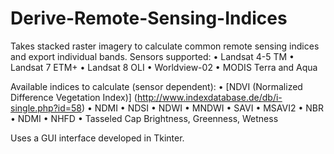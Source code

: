 # Derive-Remote-Sensing-Indices

Takes stacked raster imagery to calculate common remote sensing indices and export individual bands.
Sensors supported:
•	Landsat 4-5 TM
•	Landsat 7 ETM+
•	Landsat 8 OLI
•	Worldview-02
•	MODIS Terra and Aqua

Available indices to calculate (sensor dependent):
•	[NDVI (Normalized Difference Vegetation Index)] (http://www.indexdatabase.de/db/i-single.php?id=58)
•	NDMI
•	NDSI
•	NDWI
•	MNDWI
•	SAVI
•	MSAVI2
•	NBR
•	NDMI
•	NHFD
•	Tasseled Cap Brightness, Greenness, Wetness

Uses a GUI interface developed in Tkinter.


